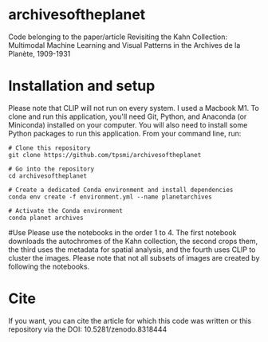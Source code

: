 # archivesoftheplanet
Code belonging to the paper/article Revisiting the Kahn Collection: Multimodal Machine Learning and Visual Patterns in the Archives de la Planète, 1909-1931

# Installation and setup
Please note that CLIP will not run on every system. I used a Macbook M1. To clone and run this application, you'll need Git, Python, and Anaconda (or Miniconda) installed on your computer. You will also need to install some Python packages to run this application. From your command line, run:
```
# Clone this repository
git clone https://github.com/tpsmi/archivesoftheplanet

# Go into the repository
cd archivesoftheplanet

# Create a dedicated Conda environment and install dependencies
conda env create -f environment.yml --name planetarchives

# Activate the Conda environment
conda planet archives
```
#Use
Please use the notebooks in the order 1 to 4. The first notebook downloads the autochromes of the Kahn collection, the second crops them, the third uses the metadata for spatial analysis, and the fourth uses CLIP to cluster the images. Please note that not all subsets of images are created by following the notebooks.

# Cite
If you want, you can cite the article for which this code was written or this repository via the DOI: 10.5281/zenodo.8318444  
